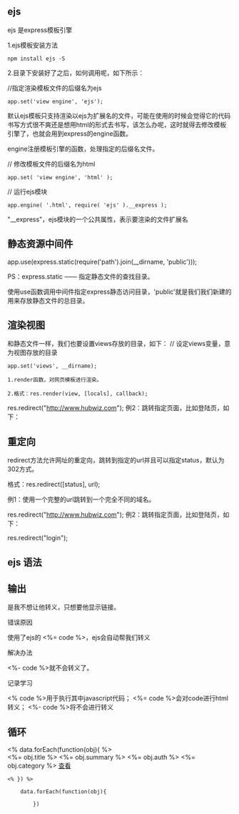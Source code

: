 
## ejs 
ejs 是express模板引擎

1.ejs模板安装方法
```
npm install ejs -S
```
2.目录下安装好了之后，如何调用呢，如下所示：

//指定渲染模板文件的后缀名为ejs
```
app.set('view engine', 'ejs');
```

默认ejs模板只支持渲染以ejs为扩展名的文件，可能在使用的时候会觉得它的代码书写方式很不爽还是想用html的形式去书写，该怎么办呢，这时就得去修改模板引擎了，也就会用到express的engine函数。

engine注册模板引擎的函数，处理指定的后缀名文件。

// 修改模板文件的后缀名为html
```
app.set( 'view engine', 'html' );
```
// 运行ejs模块

```
app.engine( '.html', require( 'ejs' ).__express );
```

"__express"，ejs模块的一个公共属性，表示要渲染的文件扩展名


## 静态资源中间件 

app.use(express.static(require('path').join(__dirname, 'public')));


PS：express.static —— 指定静态文件的查找目录。

使用use函数调用中间件指定express静态访问目录，'public'就是我们我们新建的用来存放静态文件的总目录。

## 渲染视图 

和静态文件一样，我们也要设置views存放的目录，如下：
// 设定views变量，意为视图存放的目录
```
app.set('views', __dirname);
```

```
1.render函数，对网页模板进行渲染。

2.格式：res.render(view, [locals], callback);

```


res.redirect("http://www.hubwiz.com");
例2：跳转指定页面，比如登陆页，如下：

## 重定向

redirect方法允许网址的重定向，跳转到指定的url并且可以指定status，默认为302方式。

格式：res.redirect([status], url);

例1：使用一个完整的url跳转到一个完全不同的域名。

res.redirect("http://www.hubwiz.com");
例2：跳转指定页面，比如登陆页，如下：

res.redirect("login");



## ejs 语法



## 输出 

是我不想让他转义，只想要他显示链接。

错误原因

使用了ejs的 <%= code %>，ejs会自动帮我们转义

解决办法

<%- code %>就不会转义了。

记录学习

<% code %>用于执行其中javascript代码； 
<%= code %>会对code进行html转义； 
<%- code %>将不会进行转义


## 循环

<% data.forEach(function(obj){ %>  
      <tr>
      <td> <%= obj.title %>  </td>
      <td> <%= obj.summary %>  </td>
      <td> <%= obj.auth %>  </td>
      <td> <%= obj.category %>  </td>
       <td><a href="/detail/?id=<%= obj.id %>" role="button" class="btn btn-success" >查看</a> </td>
    </tr>

    <% }) %>

```
    data.forEach(function(obj){

        })
```
